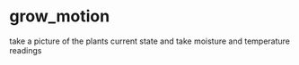 # grow_motion
take a picture of the plants current state and take moisture and temperature readings

